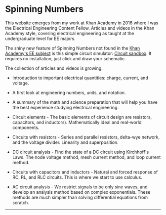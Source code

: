 # Spinning Numbers

This website emerges from my work at Khan Academy in 2016 where I was the Electrical Engineering Content Fellow. Articles and videos in the Khan Academy style, covering electrical engineering as taught at the undergraduate level for EE majors.

The shiny new feature of Spinning Numbers not found in the [Khan Academy's EE subject](https://www.khanacademy.org/science/electrical-engineering) is this simple circuit simulator: [Circuit sandbox](a/circuit-sandbox.html). It requires no installation, just click and draw your schematic.

The collection of articles and videos is growing. 

* Introduction to important electrical quantities: charge, current, and voltage. 

* A first look at engineering numbers, units, and notation. 

* A summary of the math and science preparation that will help you have the best experience studying electrical engineering.

* Circuit elements - The basic elements of circuit design are resistors, capacitors, and inductors). Mathematically ideal and real-world components.

* Circuits with resistors - Series and parallel resistors, delta-wye network, and the voltage divider. Linearity and superposition.

* DC circuit analysis - Find the state of a DC circuit using Kirchhoff's Laws. The node voltage method, mesh current method, and loop current method.

* Circuits with capacitors and inductors - Natural and forced response of RC, RL, and RLC circuits. This is where we start to use calculus.

* AC circuit analysis - We restrict signals to be only sine waves, and develop an analysis method based on complex exponentials. These methods are much simpler than solving differential equations from scratch.

----


